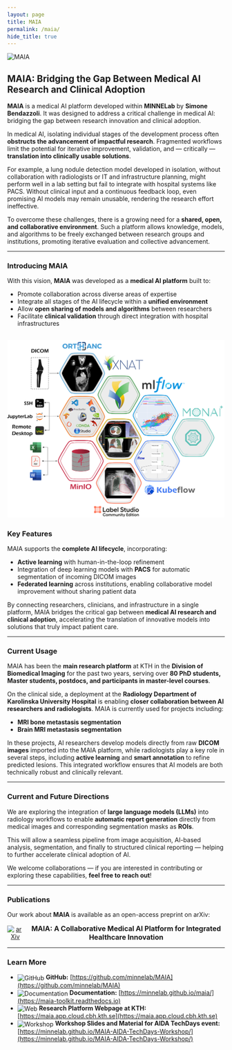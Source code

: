 ```yaml
---
layout: page
title: MAIA
permalink: /maia/
hide_title: true
---
```

![MAIA](/assets/about/MAIA.png)
## MAIA: Bridging the Gap Between Medical AI Research and Clinical Adoption

**MAIA** is a medical AI platform developed within **MINNELab** by **Simone Bendazzoli**. It was designed to address a critical challenge in medical AI: bridging the gap between research innovation and clinical adoption.

In medical AI, isolating individual stages of the development process often **obstructs the advancement of impactful research**. Fragmented workflows limit the potential for iterative improvement, validation, and — critically — **translation into clinically usable solutions**.

For example, a lung nodule detection model developed in isolation, without collaboration with radiologists or IT and infrastructure planning, might perform well in a lab setting but fail to integrate with hospital systems like PACS. Without clinical input and a continuous feedback loop, even promising AI models may remain unusable, rendering the research effort ineffective.

To overcome these challenges, there is a growing need for a **shared, open, and collaborative environment**. Such a platform allows knowledge, models, and algorithms to be freely exchanged between research groups and institutions, promoting iterative evaluation and collective advancement.

---

### Introducing MAIA

With this vision, **MAIA** was developed as a **medical AI platform** built to:

- Promote collaboration across diverse areas of expertise  
- Integrate all stages of the AI lifecycle within a **unified environment**  
- Allow **open sharing of models and algorithms** between researchers  
- Facilitate **clinical validation** through direct integration with hospital infrastructures  

![MAIA Platform Diagram](https://raw.githubusercontent.com/kthcloud/maia/master/dashboard/image/README/MAIA_Workspace.png)
---

### Key Features

MAIA supports the **complete AI lifecycle**, incorporating:

- **Active learning** with human-in-the-loop refinement  
- Integration of deep learning models with **PACS** for automatic segmentation of incoming DICOM images  
- **Federated learning** across institutions, enabling collaborative model improvement without sharing patient data  

By connecting researchers, clinicians, and infrastructure in a single platform, MAIA bridges the critical gap between **medical AI research and clinical adoption**, accelerating the translation of innovative models into solutions that truly impact patient care.

---
### Current Usage

MAIA has been the **main research platform** at KTH in the **Division of Biomedical Imaging** for the past two years, serving over **80 PhD students, Master students, postdocs, and participants in master-level courses**.  

On the clinical side, a deployment at the **Radiology Department of Karolinska University Hospital** is enabling **closer collaboration between AI researchers and radiologists**. MAIA is currently used for projects including:  

- **MRI bone metastasis segmentation**  
- **Brain MRI metastasis segmentation**  

In these projects, AI researchers develop models directly from raw **DICOM images** imported into the MAIA platform, while radiologists play a key role in several steps, including **active learning** and **smart annotation** to refine predicted lesions. This integrated workflow ensures that AI models are both technically robust and clinically relevant.

---
### Current and Future Directions

We are exploring the integration of **large language models (LLMs)** into radiology workflows to enable **automatic report generation** directly from medical images and corresponding segmentation masks as **ROIs**.  

This will allow a seamless pipeline from image acquisition, AI-based analysis, segmentation, and finally to structured clinical reporting — helping to further accelerate clinical adoption of AI.  

We welcome collaborations — if you are interested in contributing or exploring these capabilities, **feel free to reach out**!

---
### Publications

Our work about **MAIA** is available as an open-access preprint on arXiv:
<div style="text-align: center; display: inline-flex; align-items: center; gap: 10px;">
  <a href="https://arxiv.org/abs/2507.19489">
    <img src="https://info.arxiv.org/brand/images/brand-logo-black.jpg" alt="arXiv" width="80">
  </a>
  <a href="https://arxiv.org/abs/2507.19489" style="text-decoration: none; color: inherit; font-weight: bold; font-size: 1rem;">
    MAIA: A Collaborative Medical AI Platform for Integrated Healthcare Innovation
  </a>
</div>


---

### Learn More

- <img src="https://cdn.jsdelivr.net/gh/simple-icons/simple-icons/icons/github.svg" alt="GitHub" width="20" style="vertical-align:middle"> **GitHub:** [https://github.com/minnelab/MAIA](https://github.com/minnelab/MAIA)  
- <img src="https://cdn.jsdelivr.net/gh/simple-icons/simple-icons/icons/readthedocs.svg" alt="Documentation" width="20" style="vertical-align:middle"> **Documentation:** [https://minnelab.github.io/maia/](https://maia-toolkit.readthedocs.io)  
- <img src="https://cdn.jsdelivr.net/gh/simple-icons/simple-icons/icons/internetexplorer.svg" alt="Web" width="20" style="vertical-align:middle"> **Research Platform Webpage at KTH:** [https://maia.app.cloud.cbh.kth.se](https://maia.app.cloud.cbh.kth.se)  
- <img src="https://cdn.jsdelivr.net/gh/simple-icons/simple-icons/icons/slides.svg" alt="Workshop" width="20" style="vertical-align:middle"> **Workshop Slides and Material for AIDA TechDays event:** [https://minnelab.github.io/MAIA-AIDA-TechDays-Workshop/](https://minnelab.github.io/MAIA-AIDA-TechDays-Workshop/)  


